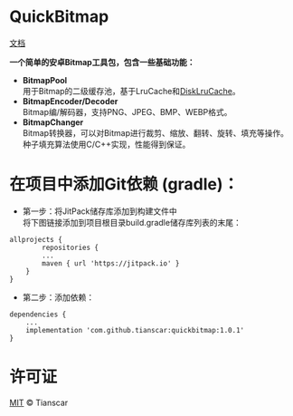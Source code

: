 # QuickBitmap
[文档](https://tianscar.github.io/QuickBitmap)

**一个简单的安卓Bitmap工具包，包含一些基础功能：**
* **BitmapPool**<br/>
用于Bitmap的二级缓存池，基于LruCache和[DiskLruCache](https://github.com/JakeWharton/DiskLruCache)。
* **BitmapEncoder/Decoder**<br/>
Bitmap编/解码器，支持PNG、JPEG、BMP、WEBP格式。
* **BitmapChanger**<br/>
Bitmap转换器，可以对Bitmap进行裁剪、缩放、翻转、旋转、填充等操作。<br/>
种子填充算法使用C/C++实现，性能得到保证。

# 在项目中添加Git依赖 (gradle)：

* 第一步：将JitPack储存库添加到构建文件中<br/>
将下图链接添加到项目根目录build.gradle储存库列表的末尾：<br/>
```
allprojects {
        repositories {
		...
		maven { url 'https://jitpack.io' }
	}
}
```

* 第二步：添加依赖：<br/>
```
dependencies {
	...
	implementation 'com.github.tianscar:quickbitmap:1.0.1'
}
```

# 许可证
[MIT](https://github.com/Tianscar/QuickBitmap/blob/master/LICENSE) © Tianscar
